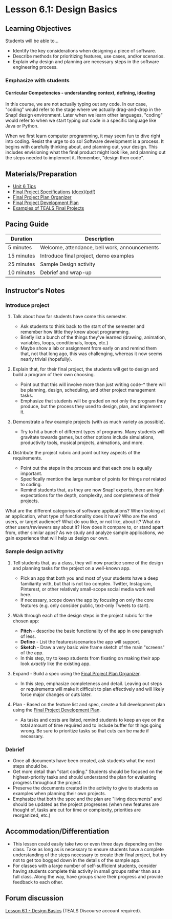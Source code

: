 # Lesson 6.1: Design Basics

## Learning Objectives

Students will be able to...

* Identify the key considerations when designing a piece of software.
* Describe methods for prioritizing features, use cases, and/or scenarios.
* Explain why design and planning are necessary steps in the software engineering process.

### Emphasize with students

#### Curricular Competencies - understanding context, defining, ideating

In this course, we are not actually typing out any code.  In our case, "coding" would refer to the stage where we actually drag-and-drop in the Snap! design environment.   Later when we learn other languages, "coding" would refer to when we start typing out code in a specific language like Java or Python.

When we first learn computer programming, it may seem fun to dive right into coding.  Resist the urge to do so!
Software development is a process.  It begins with carefully thinking about, and planning out, your design.  This includes envisioning what the final product might look like, and planning out the steps needed to implement it.    Remember,  "design then code".  

## Materials/Preparation

* [Unit 6 Tips](unit_6_tips.md)
* [Final Project Specifications][] ([docx][])([pdf][])
* [Final Project Plan Organizer][]
* [Final Project Development Plan][]
* [Examples of TEALS Final Projects](https://youtu.be/aV6LFVXxd34)


## Pacing Guide

| Duration  | Description                                   |
| --------- | --------------------------------------------- |
| 5 minutes | Welcome, attendance, bell work, announcements |
| 15 minutes | Introduce final project, demo examples |
| 25 minutes | Sample Design activity |
| 10 minutes | Debrief and wrap-up|

## Instructor's Notes

### Introduce project

1. Talk about how far students have come this semester.

    * Ask students to think back to the start of the semester and remember how little they knew about programming.
    * Briefly list a bunch of the things they've learned (drawing, animation, variables, loops, conditionals, loops, etc.)
    * Maybe show a lab or assignment from early on and remind them that, not that long ago, this was challenging, whereas it now seems nearly trivial (hopefully).

2. Explain that, for their final project, the students will get to design and build a program of their own choosing.

    * Point out that this will involve more than just writing code-* there will be planning, design, scheduling, and other project management tasks.
    * Emphasize that students will be graded on not only the program they produce, but the process they used to design, plan, and implement it.

3. Demonstrate a few example projects (with as much variety as possible).
  
    * Try to hit a bunch of different types of programs.  Many students will gravitate towards games, but other options include simulations, productivity tools, musical projects, animations, and more.

4. Distribute the project rubric and point out key aspects of the requirements.

    * Point out the steps in the process and that each one is equally important.
    * Specifically mention the large number of points for things _not_ related to coding.
    * Remind students that, as they are now Snap! experts, there are high expectations for the depth, complexity, and completeness of their projects.

 What are the different categories of software applications?  When looking at an application, what type of functionality does it have?  Who are the end users, or target audience?  What do you like, or not like, about it?  What do other users/reviewers say about it?  How does it compare to, or stand apart from, other similar apps? As we study and analyze sample applications, we gain experience that will help us design our own.

### Sample design activity

1. Tell students that, as a class, they will now practice some of the design and planning tasks for the project on a well-known app.

    * Pick an app that both you and most of your students have a deep familiarity with, but that is not too complex.  Twitter, Instagram, Pinterest, or other relatively small-scope social media work well here.
    * If necessary, scope down the app by focusing on only the core features (e.g. only consider public, text-only Tweets to start).
2. Walk through each of the design steps in the project rubric for the chosen app:
    * **Pitch** - describe the basic functionality of the app in one paragraph of less.
    * **Define** - List the features/scenarios the app will support.
    * **Sketch** - Draw a very basic wire frame sketch of the main "screens" of the app.
    * In this step, try to keep students from fixating on making their app look _exactly_ like the existing app.

3. Expand - Build a spec using the [Final Project Plan Organizer][].

    * In this step, emphasize completeness and detail.  Leaving out steps or requirements will make it difficult to plan effectively and will likely force major changes or cuts later.

4. Plan - Based on the feature list and spec, create a full development plan using the [Final Project Development Plan][].

    * As tasks and costs are listed, remind students to keep an eye on the total amount of time required and to include buffer for things going wrong.  Be sure to prioritize tasks so that cuts can be made if necessary.

### Debrief

* Once all documents have been created, ask students what the next steps should be.
* Get more detail than "start coding."  Students should be focused on the highest-priority tasks and should understand the plan for evaluating progress throughout the project.
* Preserve the documents created in the activity to give to students as examples when planning their own projects.
* Emphasize that both the spec and the plan are "living documents" and should be updated as the project progresses (when new features are thought of, tasks are cut for time or complexity, priorities are reorganized, etc.)

## Accommodation/Differentiation

* This lesson could easily take two or even three days depending on the class.  Take as long as is necessary to ensure students have a complete understanding of the steps necessary to create their final project, but try not to get too bogged down in the details of the sample app.
* For classes with a large number of self-sufficient students, consider having students complete this activity in small groups rather than as a full class.  Along the way, have groups share their progress and provide feedback to each other.

## Forum discussion

[Lesson 6.1 - Design Basics](http://forums.tealsk12.org/c/intro-unit-6/lesson-6-1-design-basics) (TEALS Discourse account required).

[Final Project Plan Organizer]: https://github.com/TEALSK12/introduction-to-computer-science/blob/master/Unit%206%20Word/Final%20Project%20Plan%20Organizer.docx?raw=true
[Final Project Development Plan]: https://github.com/TEALSK12/introduction-to-computer-science/blob/master/Unit%206%20Word/Final%20Project%20Development%20Plan.docx?raw=true
[Final Project Specifications]: project_6.md
[docx]: https://github.com/TEALSK12/introduction-to-computer-science/blob/master/Projects/Projects%20Word/Project%206%20Final%20Project.docx?raw=true
[pdf]: https://github.com/TEALSK12/introduction-to-computer-science/blob/master/Projects/Projects%20PDF/Project%206%20Final%20Project.pdf?raw=true